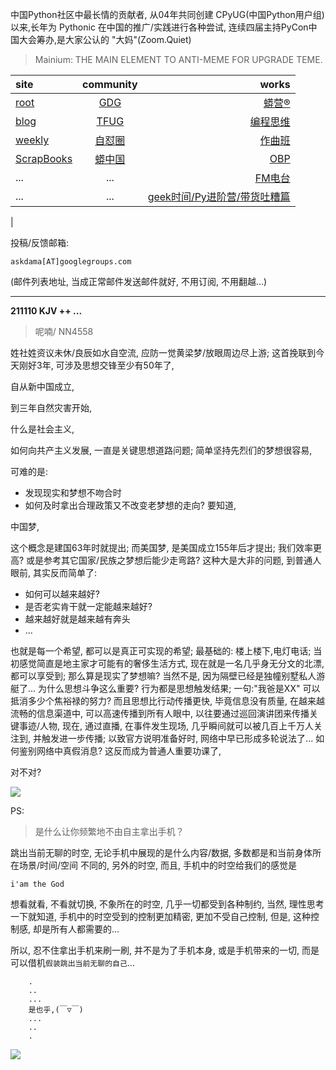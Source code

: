中国Python社区中最长情的贡献者, 从04年共同创建 CPyUG(中国Python用户组)以来,长年为 Pythonic 在中国的推广/实践进行各种尝试, 连续四届主持PyCon中国大会筹办,是大家公认的 "大妈"(Zoom.Quiet)

> Mainium: THE MAIN ELEMENT TO ANTI-MEME FOR UPGRADE TEME.

| site | community | works |
| :-----| :----: | ----: |
| [root](http://zoomquiet.io/) | [GDG](https://blog.zhgdg.org/) | [蟒营®](https://doc.101.camp/) |
| [blog](https://blog.zoomquiet.io/pages/zoomquiet.html) | [TFUG](http://zh.tfug.world/) | [编程思维](https://py.101.camp/) |
| [weekly](http://weekly.pychina.org/) | [自怼圈](https://du.101.camp/) | [作曲班](https://mu.101.camp/) |
| [ScrapBooks](https://zoomquiet.io/collection.html) | [蟒中国](https://pychina.org/) | [OBP](https://zoomquiet.io/obp/index.html) |
| ... | ... | [FM电台](https://fm.101.camp/) |
| ... | ... | [geek时间/Py进阶营/带货吐糟篇](https://fm.101.camp/2020/geek2py-dama.html) 
 |


投稿/反馈邮箱:

    askdama[AT]googlegroups.com

(邮件列表地址, 
当成正常邮件发送邮件就好, 不用订阅, 不用翻越...)




---------------------------------------------------
**211110 KJV ++ ...**

> 呢喃/ NN4558


姓社姓资议未休/良辰如水自空流,
应防一觉黄梁梦/放眼周边尽上游;
这首挽联到今天刚好3年,
可涉及思想交锋至少有50年了,

自从新中国成立,

到三年自然灾害开始,

什么是社会主义,

如何向共产主义发展,
一直是关键思想道路问题;
简单坚持先烈们的梦想很容易,

可难的是:

- 发现现实和梦想不吻合时
- 如何及时拿出合理政策又不改变老梦想的走向?
要知道,

中国梦,

这个概念是建国63年时就提出;
而美国梦,
是美国成立155年后才提出;
我们效率更高?
或是参考其它国家/民族之梦想后能少走弯路?
这种大是大非的问题,
到普通人眼前,
其实反而简单了:

+ 如何可以越来越好?
+ 是否老实肯干就一定能越来越好?
+ 越来越好就是越来越有奔头
+ ...

也就是每一个希望,
都可以是真正可实现的希望;
最基础的:
楼上楼下,电灯电话;
当初感觉简直是地主家才可能有的奢侈生活方式,
现在就是一名几乎身无分文的北漂,
都可以享受到;
那么算是现实了梦想嘛?
当然不是,
因为隔壁已经是独幢别墅私人游艇了...
为什么思想斗争这么重要?
行为都是思想触发结果;
一句:"我爸是XX"
可以抵消多少个焦裕禄的努力?
而且思想比行动传播更快,
毕竟信息没有质量,
在越来越流畅的信息渠道中,
可以高速传播到所有人眼中,
以往要通过巡回演讲团来传播关键事迹/人物,
现在,
通过直播,
在事件发生现场,
几乎瞬间就可以被几百上千万人关注到,
并触发进一步传播;
以致官方说明准备好时,
网络中早已形成多轮说法了...
如何鉴别网络中真假消息?
​这反而成为普通人重要功课了,

对不对?








![](https://ipic.zoomquiet.top/2021-11-08-zq42-today-card-2111.010.jpeg)



PS:
> 是什么让你频繁地不由自主拿出手机？

跳出当前无聊的时空,
无论手机中展现的是什么内容/数据,
多数都是和当前身体所在场景/时间/空间 不同的,
另外的时空,
而且, 手机中的时空给我们的感觉是

    i'am the God

想看就看, 不看就切换,
不象所在的时空, 几乎一切都受到各种制约,
当然,
理性思考一下就知道,
手机中的时空受到的控制更加精密, 更加不受自己控制,
但是, 这种控制感,
却是所有人都需要的...

所以, 
忍不住拿出手机来刷一刷,
并不是为了手机本身, 或是手机带来的一切,
而是可以借机`假装跳出当前无聊的自己`...



```
    .
    ..
    ...
    是也乎,(￣▽￣)
    ...
    ..
    .
```


![](http://ydlj.zoomquiet.top/ipic/2021-07-10-210701DU21-zip.jpg)

